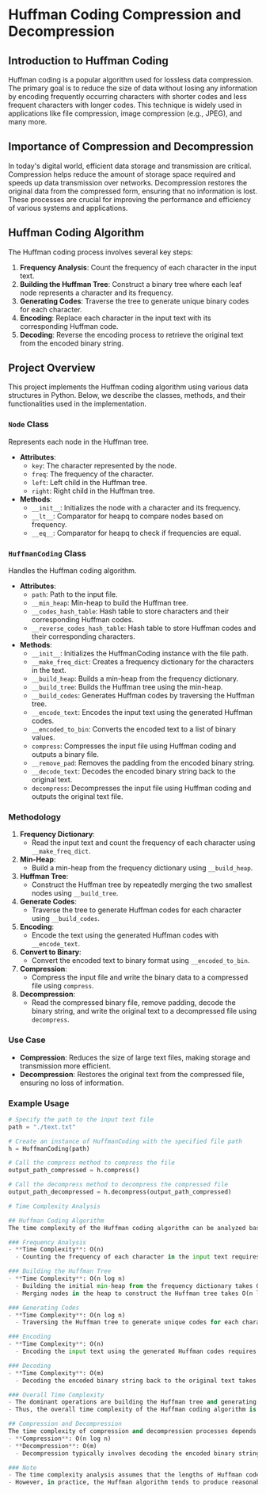 # Huffman Coding Compression and Decompression

## Introduction to Huffman Coding
Huffman coding is a popular algorithm used for lossless data compression. The primary goal is to reduce the size of data without losing any information by encoding frequently occurring characters with shorter codes and less frequent characters with longer codes. This technique is widely used in applications like file compression, image compression (e.g., JPEG), and many more.

## Importance of Compression and Decompression
In today's digital world, efficient data storage and transmission are critical. Compression helps reduce the amount of storage space required and speeds up data transmission over networks. Decompression restores the original data from the compressed form, ensuring that no information is lost. These processes are crucial for improving the performance and efficiency of various systems and applications.

## Huffman Coding Algorithm
The Huffman coding process involves several key steps:
1. **Frequency Analysis**: Count the frequency of each character in the input text.
2. **Building the Huffman Tree**: Construct a binary tree where each leaf node represents a character and its frequency.
3. **Generating Codes**: Traverse the tree to generate unique binary codes for each character.
4. **Encoding**: Replace each character in the input text with its corresponding Huffman code.
5. **Decoding**: Reverse the encoding process to retrieve the original text from the encoded binary string.

## Project Overview

This project implements the Huffman coding algorithm using various data structures in Python. Below, we describe the classes, methods, and their functionalities used in the implementation.

### `Node` Class
Represents each node in the Huffman tree.
- **Attributes**:
  - `key`: The character represented by the node.
  - `freq`: The frequency of the character.
  - `left`: Left child in the Huffman tree.
  - `right`: Right child in the Huffman tree.
- **Methods**:
  - `__init__`: Initializes the node with a character and its frequency.
  - `__lt__`: Comparator for heapq to compare nodes based on frequency.
  - `__eq__`: Comparator for heapq to check if frequencies are equal.

### `HuffmanCoding` Class
Handles the Huffman coding algorithm.
- **Attributes**:
  - `path`: Path to the input file.
  - `__min_heap`: Min-heap to build the Huffman tree.
  - `__codes_hash_table`: Hash table to store characters and their corresponding Huffman codes.
  - `__reverse_codes_hash_table`: Hash table to store Huffman codes and their corresponding characters.
- **Methods**:
  - `__init__`: Initializes the HuffmanCoding instance with the file path.
  - `__make_freq_dict`: Creates a frequency dictionary for the characters in the text.
  - `__build_heap`: Builds a min-heap from the frequency dictionary.
  - `__build_tree`: Builds the Huffman tree using the min-heap.
  - `__build_codes`: Generates Huffman codes by traversing the Huffman tree.
  - `__encode_text`: Encodes the input text using the generated Huffman codes.
  - `__encoded_to_bin`: Converts the encoded text to a list of binary values.
  - `compress`: Compresses the input file using Huffman coding and outputs a binary file.
  - `__remove_pad`: Removes the padding from the encoded binary string.
  - `__decode_text`: Decodes the encoded binary string back to the original text.
  - `decompress`: Decompresses the input file using Huffman coding and outputs the original text file.

### Methodology
1. **Frequency Dictionary**:
   - Read the input text and count the frequency of each character using `__make_freq_dict`.
2. **Min-Heap**:
   - Build a min-heap from the frequency dictionary using `__build_heap`.
3. **Huffman Tree**:
   - Construct the Huffman tree by repeatedly merging the two smallest nodes using `__build_tree`.
4. **Generate Codes**:
   - Traverse the tree to generate Huffman codes for each character using `__build_codes`.
5. **Encoding**:
   - Encode the text using the generated Huffman codes with `__encode_text`.
6. **Convert to Binary**:
   - Convert the encoded text to binary format using `__encoded_to_bin`.
7. **Compression**:
   - Compress the input file and write the binary data to a compressed file using `compress`.
8. **Decompression**:
   - Read the compressed binary file, remove padding, decode the binary string, and write the original text to a decompressed file using `decompress`.

### Use Case
- **Compression**: Reduces the size of large text files, making storage and transmission more efficient.
- **Decompression**: Restores the original text from the compressed file, ensuring no loss of information.

### Example Usage
```python
# Specify the path to the input text file
path = "./text.txt"

# Create an instance of HuffmanCoding with the specified file path
h = HuffmanCoding(path)

# Call the compress method to compress the file
output_path_compressed = h.compress()

# Call the decompress method to decompress the compressed file
output_path_decompressed = h.decompress(output_path_compressed)

# Time Complexity Analysis

## Huffman Coding Algorithm
The time complexity of the Huffman coding algorithm can be analyzed based on its key operations.

### Frequency Analysis
- **Time Complexity**: O(n)
  - Counting the frequency of each character in the input text requires iterating through the entire text once.

### Building the Huffman Tree
- **Time Complexity**: O(n log n)
  - Building the initial min-heap from the frequency dictionary takes O(n) time.
  - Merging nodes in the heap to construct the Huffman tree takes O(n log n) time, where n is the number of unique characters.

### Generating Codes
- **Time Complexity**: O(n log n)
  - Traversing the Huffman tree to generate unique codes for each character takes O(n log n) time, where n is the number of unique characters.

### Encoding
- **Time Complexity**: O(n)
  - Encoding the input text using the generated Huffman codes requires iterating through the text once, where n is the length of the text.

### Decoding
- **Time Complexity**: O(m)
  - Decoding the encoded binary string back to the original text takes O(m) time, where m is the length of the encoded binary string.

### Overall Time Complexity
- The dominant operations are building the Huffman tree and generating codes, each taking O(n log n) time.
- Thus, the overall time complexity of the Huffman coding algorithm is O(n log n), where n is the size of the input text.

## Compression and Decompression
The time complexity of compression and decompression processes depends on the size of the input text and the efficiency of the Huffman coding algorithm.
- **Compression**: O(n log n)
- **Decompression**: O(m)
  - Decompression typically involves decoding the encoded binary string, which has a linear time complexity.

### Note
- The time complexity analysis assumes that the lengths of Huffman codes are not significantly longer than the original characters. In worst-case scenarios, where the Huffman tree is highly unbalanced, the time complexity might vary.
- However, in practice, the Huffman algorithm tends to produce reasonably balanced trees, leading to efficient compression and decompression operations.

